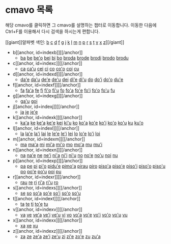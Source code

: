
# cmavo 목록

해당 cmavo를 클릭하면 그 cmavo를 설명하는 챕터로 이동합니다. 이동한 다음에 Ctrl+F를 이용해서 다시 검색을 하시는게 편합니다.

[[giant]]알파벳 색인: [b](#indexb) [c](#indexc) [d](#indexd) [f](#indexf) [g](#indexg) [j](#indexj) [k](#indexk) [l](#indexl) [m](#indexm) [n](#indexn) [p](#indexp) [r](#indexr) [s](#indexs) [t](#indext) [v](#indexv) [x](#indexx) [z](#indexz)[[/giant]]

- b[[anchor, id=indexb]][[/anchor]]
  - [ba](10_02_시간.html) [be](05_05_be_bei.html) [be'o](05_05_be_bei.html) [bei](05_05_be_bei.html) [bi](18_00_숫자.html) [bo](05_02_bo.html) [broda](07_04_변수.html) [brode](07_04_변수.html) [brodi](07_04_변수.html) [brodo](07_04_변수.html) [brodu](07_04_변수.html)
- c[[anchor, id=indexc]][[/anchor]]
  - [ca](10_02_시간.html) [ca'u](10_01_공간.html) [cei](07_04_변수.html) [ci](18_00_숫자.html) [co](05_06_co.html) [co'o](06_03_인삿말.html) [coi](06_03_인삿말.html) [cu](09_00_cu.html)
- d[[anchor, id=indexd]][[/anchor]]
  - [da'e](07_03_bridi_cmavo.html) [da'u](07_03_bridi_cmavo.html) [de'e](07_03_bridi_cmavo.html) [de'u](07_03_bridi_cmavo.html) [dei](07_03_bridi_cmavo.html) [di'e](07_03_bridi_cmavo.html) [di'u](07_03_bridi_cmavo.html) [do](07_00_sumti_cmavo.html) [do'i](07_03_bridi_cmavo.html) [do'o](07_00_sumti_cmavo.html) [du'e](18_01_수량.html)
- f[[anchor, id=indexf]][[/anchor]]
  - [fa](09_01_fa.html) [fa'a](10_01_공간.html) [fe](09_01_fa.html) [fi](09_01_fa.html) [fi'o](09_03_fi'o.html) [fi'u](18_00_숫자.html) [fo](09_01_fa.html) [fo'a](07_04_변수.html) [fo'e](07_04_변수.html) [fo'i](07_04_변수.html) [fo'o](07_04_변수.html) [fo'u](07_04_변수.html) [fu](09_01_fa.html)
- g[[anchor, id=indexg]][[/anchor]]
  - [ga'u](10_01_공간.html) [goi](07_04_변수.html)
- j[[anchor, id=indexj]][[/anchor]]
  - [ja](05_04_je_ja.html) [je](05_04_je_ja.html) [je'e](06_03_인삿말.html)
- k[[anchor, id=indexk]][[/anchor]]
  - [ka'a](09_03_fi'o.html) [ke](05_03_ke.html) [ke'a](08_00_poi.html) [ke'e](05_03_ke.html) [kei](11_00_nu.html) [ki'u](09_03_fi'o.html) [ko](07_01_ko.html) [ko'a](07_04_변수.html) [ko'e](07_04_변수.html) [ko'i](07_04_변수.html) [ko'o](07_04_변수.html) [ko'u](07_04_변수.html) [ku](06_00_le.html) [ku'o](08_00_poi.html)
- l[[anchor, id=indexl]][[/anchor]]
  - [la](06_00_le.html) [la'e](06_02_le'i.html) [la'i](06_02_le'i.html) [lai](06_01_lei.html) [le](06_00_le.html) [le'e](06_02_le'i.html) [le'i](06_02_le'i.html) [lei](06_01_lei.html) [lo](06_00_le.html) [lo'e](06_02_le'i.html) [lo'i](06_02_le'i.html) [loi](06_01_lei.html)
- m[[anchor, id=indexm]][[/anchor]]
  - [ma](07_09_의문문.html) [ma'a](07_00_sumti_cmavo.html) [mi](07_00_sumti_cmavo.html) [mi'a](07_00_sumti_cmavo.html) [mi'o](07_00_sumti_cmavo.html) [mo](07_09_의문문.html) [mo'a](18_01_수량.html) [mu](18_00_숫자.html) [mu'i](09_03_fi'o.html)
- n[[anchor, id=indexn]][[/anchor]]
  - [na](15_00_bridi_부정.html) [na'e](15_01_selbri_부정.html) [ne](08_01_pe.html) [ne'i](10_01_공간.html) [ni'a](10_01_공간.html) [ni'i](09_03_fi'o.html) [ni'u](18_00_숫자.html) [no](18_00_숫자.html) [no'e](15_01_selbri_부정.html) [no'u](08_01_pe.html) [noi](08_00_poi.html) [nu](11_00_nu.html)
- p[[anchor, id=indexp]][[/anchor]]
  - [pa](18_00_숫자.html) [pe](08_01_pe.html) [pi](18_00_숫자.html) [pi'o](09_03_fi'o.html) [pidu'e](18_01_수량.html) [pimo'a](18_01_수량.html) [pirau](18_01_수량.html) [piro](18_01_수량.html) [piso'a](18_01_수량.html) [piso'e](18_01_수량.html) [piso'i](18_01_수량.html) [piso'o](18_01_수량.html) [piso'u](18_01_수량.html) [po](08_01_pe.html) [po'e](08_01_pe.html) [po'u](08_01_pe.html) [poi](08_00_poi.html) [pu](10_02_시간.html)
- r[[anchor, id=indexr]][[/anchor]]
  - [rau](18_01_수량.html) [re](18_00_숫자.html) [ri](07_05_sumti_cmavo_2.html) [ri'a](09_03_fi'o.html) [ri'u](10_01_공간.html) [ro](18_01_수량.html)
- s[[anchor, id=indexs]][[/anchor]]
  - [se](09_02_se.html) [so](18_00_숫자.html) [so'a](18_01_수량.html) [so'e](18_01_수량.html) [so'i](18_01_수량.html) [so'o](18_01_수량.html) [so'u](18_01_수량.html)
- t[[anchor, id=indext]][[/anchor]]
  - [ta](07_02_ti_ta_tu.html) [te](09_02_se.html) [ti](07_02_ti_ta_tu.html) [to'e](15_01_selbri_부정.html) [tu](07_02_ti_ta_tu.html)
- v[[anchor, id=indexv]][[/anchor]]
  - [va](10_01_공간.html) [ve](09_02_se.html) [ve'a](10_03_시공간_범위.html) [ve'i](10_03_시공간_범위.html) [ve'u](10_03_시공간_범위.html) [vi](10_01_공간.html) [vo](18_00_숫자.html) [vo'a](07_08_vo'a.html) [vo'e](07_08_vo'a.html) [vo'i](07_08_vo'a.html) [vo'o](07_08_vo'a.html) [vo'u](07_08_vo'a.html) [vu](10_01_공간.html)
- x[[anchor, id=indexx]][[/anchor]]
  - [xa](18_00_숫자.html) [xe](09_02_se.html) [xu](13_01_xu.html)
- z[[anchor, id=indexz]][[/anchor]]
  - [za](10_02_시간.html) [ze](18_00_숫자.html) [ze'a](10_03_시공간_범위.html) [ze'i](10_03_시공간_범위.html) [ze'u](10_03_시공간_범위.html) [zi](10_02_시간.html) [zi'e](08_02_zi'e.html) [zo'e](07_07_zo'e.html) [zu](10_02_시간.html) [zu'a](10_01_공간.html)

